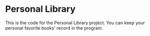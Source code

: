 # Personal Library

This is the code for the Personal Library project. 
You can keep your personal favorite books' record in the program.
